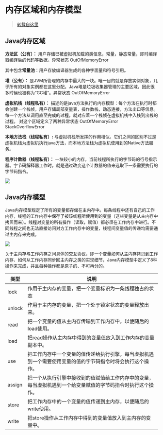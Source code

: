 # 内存区域和内存模型

> [转载自这里](https://github.com/LRH1993/android_interview/blob/master/java/virtual-machine/memory.md)

## Java内存区域

**方法区（公有）：** 用户存储已被虚拟机加载的类信息，常量，静态常量，即时编译器编译后的代码等数据。异常状态 OutOfMemoryError

其中包含**常量池**：用户存放编译器生成的各种字面量和符号引用。

**堆（公有）：** 是JVM所管理的内存中最大的一块。唯一目的就是存放实例对象，几乎所有的对象实例都在这里分配。Java堆是垃圾收集器管理的主要区域，因此很多时候也被称为“GC堆”。异常状态 OutOfMemoryError

**虚拟机栈（线程私有）：** 描述的是java方法执行的内存模型：每个方法在执行时都会创建一个栈帧，用户存储局部变量表，操作数栈，动态连接，方法出口等信息。每一个方法从调用直至完成的过程，就对应着一个栈帧在虚拟机栈中入栈到出栈的过程。 对这个区域定义了两种异常状态 OutOfMemoryError StackOverflowError

**本地方法栈（线程私有）:** 与虚拟机栈所发挥的作用相似。它们之间的区别不过是虚拟机栈为虚拟机执行java方法，而本地方法栈为虚拟机使用到的Native方法服务。

**程序计数器（线程私有）：** 一块较小的内存，当前线程所执行的字节码的行号指示器。字节码解释器工作时，就是通过改变这个计数器的值来选取下一条需要执行的字节码指令。

![](http://img.inaction.fun/static/59654.png)

## Java内存模型

Java内存模型规定了所有的变量都存储在主内存中。每条线程中还有自己的工作内存，线程的工作内存中保存了被该线程所使用到的变量（这些变量是从主内存中拷贝而来）。线程对变量的所有操作（读取，赋值）都必须在工作内存中进行。不同线程之间也无法直接访问对方工作内存中的变量，线程间变量值的传递均需要通过主内存来完成。

![](http://img.inaction.fun/static/26189.png)

关于主内存与工作内存之间具体的交互协议，即一个变量如何从主内存拷贝到工作内存、如何从工作内存同步回主内存之类的实现细节，Java内存模型中定义了8种操作来完成，并且每种操作都是原子的、不可再分的。

| 类型   | 说明                                                         |
| ------ | ------------------------------------------------------------ |
| lock   | 作用于主内存的变量，把一个变量标识为一条线程独占的状态       |
| unlock | 作用于主内存的变量，把一个处于锁定状态的变量释放出来。       |
| read   | 把一个变量的值从主内存传输到工作内存中，以便随后的load使用。 |
| load   | 把read操作从主内存中得到的变量值放入到工作内存的变量副本中。 |
| use    | 把工作内存中一个变量的值传递给执行引擎，每当虚拟机遇到一个需要使用变量的值的字节码指令时将会执行这个操作。 |
| assign | 把一个从执行引擎中接收到的值赋值给工作内存中的变量，每当虚拟机遇到一个给变量赋值的字节码指令时执行这个操作。 |
| store  | 把工作内存中的一个变量的值传递到主内存，以便随后的write使用。 |
| write  | 把store操作从工作内存中得到的变量值放入到主内存的变量中。    |

